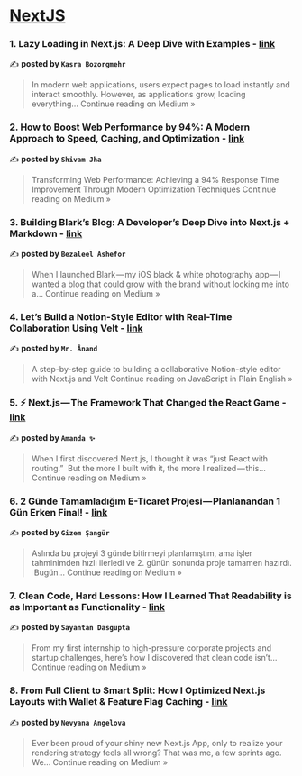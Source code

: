 
<h1><a href=https://medium.com/tag/nextjs/recommended target="_blank" rel="noopener noreferrer">NextJS</a></h1>
<h3>1. Lazy Loading in Next.js: A Deep Dive with Examples - <a href="https://medium.com/@dreamworld420/lazy-loading-in-next-js-a-deep-dive-with-examples-6cdaf5cb1611?source=rss------nextjs-5" target="_blank" rel="noopener noreferrer">link</a></h3>

✍️ **posted by `Kasra Bozorgmehr`**

<blockquote>In modern web applications, users expect pages to load instantly and interact smoothly. However, as applications grow, loading everything…
Continue reading on Medium »</blockquote>

<h3>2. How to Boost Web Performance by 94%: A Modern Approach to Speed, Caching, and Optimization - <a href="https://medium.com/@frontend.dev.shivam/how-to-boost-web-performance-by-94-a-modern-approach-to-speed-caching-and-optimization-1d4ba7ef21e9?source=rss------nextjs-5" target="_blank" rel="noopener noreferrer">link</a></h3>

✍️ **posted by `Shivam Jha`**

<blockquote>Transforming Web Performance: Achieving a 94% Response Time Improvement Through Modern Optimization Techniques
Continue reading on Medium »</blockquote>

<h3>3. Building Blark’s Blog: A Developer’s Deep Dive into Next.js + Markdown - <a href="https://medium.com/@knightbenax/building-blarks-blog-a-developer-s-deep-dive-into-next-js-markdown-d77f05dcfb1d?source=rss------nextjs-5" target="_blank" rel="noopener noreferrer">link</a></h3>

✍️ **posted by `Bezaleel Ashefor`**

<blockquote>When I launched Blark — my iOS black & white photography app — I wanted a blog that could grow with the brand without locking me into a…
Continue reading on Medium »</blockquote>

<h3>4. Let’s Build a Notion-Style Editor with Real-Time Collaboration Using Velt - <a href="https://javascript.plainenglish.io/lets-build-a-notion-style-editor-with-real-time-collaboration-using-velt-cb3644ef6e51?source=rss------nextjs-5" target="_blank" rel="noopener noreferrer">link</a></h3>

✍️ **posted by `Mr. Ånand`**

<blockquote>A step-by-step guide to building a collaborative Notion-style editor with Next.js and Velt
Continue reading on JavaScript in Plain English »</blockquote>

<h3>5. ⚡ Next.js — The Framework That Changed the React Game - <a href="https://medium.com/@Amanda10/next-js-the-framework-that-changed-the-react-game-22ca1e3b9616?source=rss------nextjs-5" target="_blank" rel="noopener noreferrer">link</a></h3>

✍️ **posted by `Amanda ✨`**

<blockquote>When I first discovered Next.js, I thought it was “just React with routing.”
 But the more I built with it, the more I realized — this…
Continue reading on Medium »</blockquote>

<h3>6. 2 Günde Tamamladığım E-Ticaret Projesi — Planlanandan 1 Gün Erken Final! - <a href="https://medium.com/@gizmo.codes/2-g%C3%BCnde-tamamlad%C4%B1%C4%9F%C4%B1m-e-ticaret-projesi-planlanandan-1-g%C3%BCn-erken-final-343a3acccbd8?source=rss------nextjs-5" target="_blank" rel="noopener noreferrer">link</a></h3>

✍️ **posted by `Gizem Şangür`**

<blockquote>Aslında bu projeyi 3 günde bitirmeyi planlamıştım, ama işler tahminimden hızlı ilerledi ve 2. günün sonunda proje tamamen hazırdı.
 Bugün…
Continue reading on Medium »</blockquote>

<h3>7. Clean Code, Hard Lessons: How I Learned That Readability is as Important as Functionality - <a href="https://medium.com/@sayantan.dasgupta21/clean-code-hard-lessons-how-i-learned-that-readability-is-as-important-as-functionality-8593e27d9773?source=rss------nextjs-5" target="_blank" rel="noopener noreferrer">link</a></h3>

✍️ **posted by `Sayantan Dasgupta`**

<blockquote>From my first internship to high-pressure corporate projects and startup challenges, here’s how I discovered that clean code isn’t…
Continue reading on Medium »</blockquote>

<h3>8. From Full Client to Smart Split: How I Optimized Next.js Layouts with Wallet & Feature Flag Caching - <a href="https://medium.com/@NevAngelova/from-full-client-to-smart-split-how-i-optimized-next-js-layouts-with-wallet-feature-flag-caching-385934c7a696?source=rss------nextjs-5" target="_blank" rel="noopener noreferrer">link</a></h3>

✍️ **posted by `Nevyana Angelova`**

<blockquote>Ever been proud of your shiny new Next.js App, only to realize your rendering strategy feels all wrong? That was me, a few sprints ago. We…
Continue reading on Medium »</blockquote>

